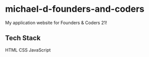 # michael-d-founders-and-coders

My application website for Founders & Coders 21!

## Tech Stack
HTML
CSS 
JavaScript
